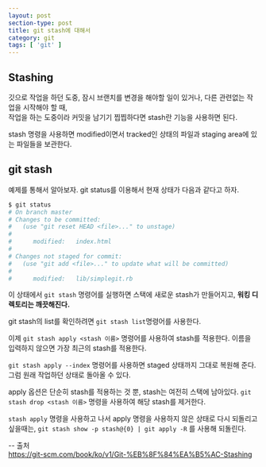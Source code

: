 ```yaml
---
layout: post
section-type: post
title: git stash에 대해서
category: git
tags: [ 'git' ]
---
```


## Stashing

깃으로 작업을 하던 도중, 잠시 브랜치를 변경을 해야할 일이 있거나, 다른 관련없는 작업을 시작해야 할 때,  
작업을 하는 도중이라 커밋을 남기기 찝찝하다면 stash란 기능을 사용하면 된다.  

stash 명령을 사용하면 modified이면서 tracked인 상태의 파일과 staging area에 있는 파일들을 보관한다.

## git stash

예제를 통해서 알아보자. git status를 이용해서 현재 상태가 다음과 같다고 하자.

``` bash
$ git status
# On branch master
# Changes to be committed:
#   (use "git reset HEAD <file>..." to unstage)
#
#      modified:   index.html
#
# Changes not staged for commit:
#   (use "git add <file>..." to update what will be committed)
#
#      modified:   lib/simplegit.rb
```

이 상태에서 `git stash` 명령어를 실행하면 스택에 새로운 stash가 만들어지고, **워킹 디렉토리는 깨끗해진다.**    

git stash의 list를 확인하려면 `git stash list`명령어를 사용한다.  

이제 `git stash apply <stash 이름>` 명령어를 사용하여 stash를 적용한다. 이름을 입력하지 않으면 가장 최근의 stash를 적용한다.  

`git stash apply --index` 명령어를 사용하면 staged 상태까지 그대로 복원해 준다. 그럼 원래 작업하던 상태로 돌아올 수 있다.  

apply 옵션은 단순히 stash를 적용하는 것 뿐, stash는 여전히 스택에 남아있다. `git stash drop <stash 이름>` 명령을 사용하여 해당 stash를 제거한다.  

`stash apply` 명령을 사용하고 나서 apply 명령을 사용하지 않은 상태로 다시 되돌리고 싶을때는, `git stash show -p stash@{0} | git apply -R` 를 사용해 되돌린다.

-- 출처  
https://git-scm.com/book/ko/v1/Git-%EB%8F%84%EA%B5%AC-Stashing  

 
